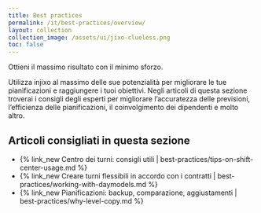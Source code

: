 ```yaml
---
title: Best practices
permalink: /it/best-practices/overview/
layout: collection
collection_image: /assets/ui/jixo-clueless.png
toc: false
---
```


Ottieni il massimo risultato con il minimo sforzo.

Utilizza injixo al massimo delle sue potenzialità per migliorare le tue pianificazioni e raggiungere i tuoi obiettivi. Negli articoli di questa sezione troverai i consigli degli esperti per migliorare l’accuratezza delle previsioni, l’efficienza delle pianificazioni, il coinvolgimento dei dipendenti e molto altro.

## Articoli consigliati in questa sezione

- {% link_new Centro dei turni: consigli utili | best-practices/tips-on-shift-center-usage.md %}
- {% link_new Creare turni flessibili in accordo con i contratti | best-practices/working-with-daymodels.md %}
- {% link_new Pianificazioni: backup, comparazione, aggiustamenti | best-practices/why-level-copy.md %}
